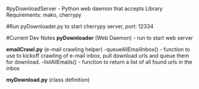 #pyDownloadServer - Python web daemon that accepts 
Library Requirements: mako, cherrypy

#Run pyDownloader.py to start cherrypy server, port: 12334



#Current Dev Notes
**pyDownloader** (Web Daemon) - run to start web server

**emailCrawl.py** (e-mail crawling helper)
    -queueAllEmailInbox() - function to use to kickoff crawling of e-mail inbox,
                                pull download urls and queue them for download.
    -listAllEmails() - function to return a list of all found urls in the inbox

**myDownload.py** (class definition)
	